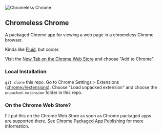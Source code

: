 ![Chromeless Chrome](https://raw.github.com/adamschwartz/chrome-chromeless/master/unpacked-extension/icon128.png)

## Chromeless Chrome

A packaged Chrome app for viewing a web page in a chromeless Chrome browser.

Kinda like [Fluid](http://fluidapp.com), but cooler.

Visit the [New Tab on the Chrome Web Store](https://chrome.google.com/webstore/detail/new-tab/adcpijkmbecohfalcbafjgadfnpchhlg) and choose "Add to Chrome".

### Local Installation
`git clone` this repo. Go to Chrome Settings > Extensions ([chrome://extensions](chrome://extensions)). Choose "Load unpacked extension" and choose the `unpacked-extension` folder in this repo.

### On the Chrome Web Store?

I'll put this on the Chrome Web Store as soon as Chrome packaged apps are supported there. See [Chrome Packaged App Publishing](http://developer.chrome.com/stable/apps/publish_app.html) for more information.